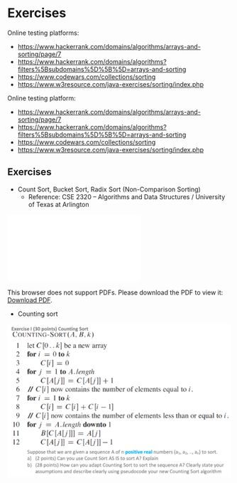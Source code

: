 # Exercises

Online testing platforms:
- https://www.hackerrank.com/domains/algorithms/arrays-and-sorting/page/7
- https://www.hackerrank.com/domains/algorithms?filters%5Bsubdomains%5D%5B%5D=arrays-and-sorting
- https://www.codewars.com/collections/sorting
- https://www.w3resource.com/java-exercises/sorting/index.php

Online testing platform:
- https://www.hackerrank.com/domains/algorithms/arrays-and-sorting/page/7
- https://www.hackerrank.com/domains/algorithms?filters%5Bsubdomains%5D%5B%5D=arrays-and-sorting
- https://www.codewars.com/collections/sorting
- https://www.w3resource.com/java-exercises/sorting/index.php

## Exercises

- Count Sort, Bucket Sort, Radix Sort (Non-Comparison Sorting)
  - Reference: CSE 2320 – Algorithms and Data Structures / University of Texas at Arlington

<object data="exercises/count-bucket-radix-sort.pdf" type="application/pdf" width="700px" height="700px">
    <embed src="exercises/count-bucket-radix-sort.pdf">
        <p>This browser does not support PDFs. Please download the PDF to view it: <a href="exercises/count-bucket-radix-sort.pdf">Download PDF</a>.</p>
    </embed>
</object>

- Counting sort

![img](exercises/counting-sort-1.png)
